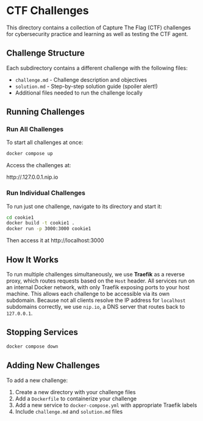 # CTF Challenges

This directory contains a collection of Capture The Flag (CTF) challenges for cybersecurity practice and learning as well as testing the CTF agent.

## Challenge Structure

Each subdirectory contains a different challenge with the following files:

- `challenge.md` - Challenge description and objectives
- `solution.md` - Step-by-step solution guide (spoiler alert!)
- Additional files needed to run the challenge locally

## Running Challenges

### Run All Challenges

To start all challenges at once:

```bash
docker compose up
```

Access the challenges at:

http://<challenge-name>.127.0.0.1.nip.io

### Run Individual Challenges

To run just one challenge, navigate to its directory and start it:

```bash
cd cookie1
docker build -t cookie1 .
docker run -p 3000:3000 cookie1
```

Then access it at http://localhost:3000

## How It Works

To run multiple challenges simultaneously, we use **Traefik** as a reverse proxy, which routes requests based on the `Host` header. All services run on an internal Docker network, with only Traefik exposing ports to your host machine. This allows each challenge to be accessible via its own subdomain. Because not all clients resolve the IP address for `localhost` subdomains correctly, we use `nip.io`, a DNS server that routes back to `127.0.0.1`.

## Stopping Services

```bash
docker compose down
```

## Adding New Challenges

To add a new challenge:

1. Create a new directory with your challenge files
2. Add a `Dockerfile` to containerize your challenge
3. Add a new service to `docker-compose.yml` with appropriate Traefik labels
4. Include `challenge.md` and `solution.md` files
